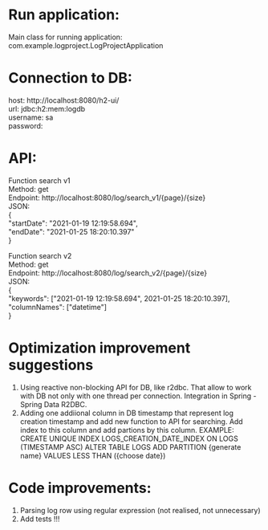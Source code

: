 # Run application:
Main class for running application:
com.example.logproject.LogProjectApplication

# Connection to DB:
host: http://localhost:8080/h2-ui/ \
url: jdbc:h2:mem:logdb \
username: sa \
password:

# API:

Function search v1\
Method: get \
Endpoint: http://localhost:8080/log/search_v1/{page}/{size}\
JSON: \
{ \
"startDate": "2021-01-19 12:19:58.694", \
"endDate": "2021-01-25 18:20:10.397"\
}

Function search v2\
Method: get \
Endpoint: http://localhost:8080/log/search_v2/{page}/{size}\
JSON: \
{ \
"keywords": ["2021-01-19 12:19:58.694", 2021-01-25 18:20:10.397], \
"columnNames": ["datetime"]\
}

# Optimization improvement suggestions  
1. Using reactive non-blocking API for DB, like r2dbc.
That allow to work with DB not only with one thread per connection.
Integration in Spring - Spring Data R2DBC.
2. Adding one addiional column in DB timestamp that represent log creation timestamp and add new function to API for searching. 
Add index to this column and add partions by this column. EXAMPLE: \
CREATE UNIQUE INDEX LOGS_CREATION_DATE_INDEX ON LOGS (TIMESTAMP ASC)
ALTER TABLE LOGS ADD PARTITION {generate name} VALUES LESS THAN ({choose date})

# Code improvements:
1. Parsing log row using regular expression (not realised, not unnecessary)
2. Add tests !!!

